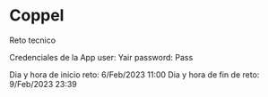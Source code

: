 # Coppel
Reto tecnico

Credenciales de la App user: Yair password: Pass

Dia y hora de inicio reto: 6/Feb/2023 11:00 
Dia y hora de fin de reto: 9/Feb/2023 23:39 
